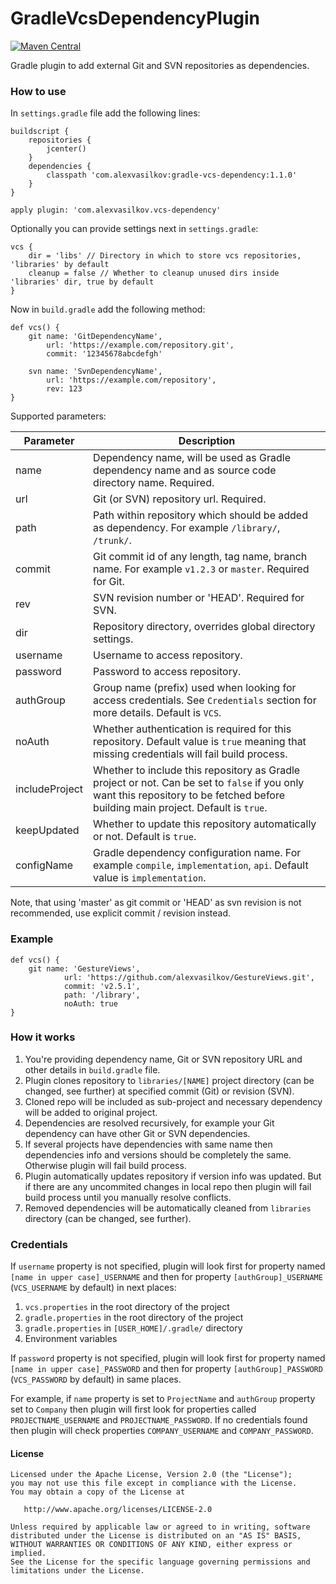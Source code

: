 GradleVcsDependencyPlugin
=========================

[![Maven Central][mvn-img]][mvn-url]

Gradle plugin to add external Git and SVN repositories as dependencies.

### How to use ###

In `settings.gradle` file add the following lines:

    buildscript {
        repositories {
            jcenter()
        }
        dependencies {
            classpath 'com.alexvasilkov:gradle-vcs-dependency:1.1.0'
        }
    }

    apply plugin: 'com.alexvasilkov.vcs-dependency'

Optionally you can provide settings next in `settings.gradle`:

    vcs {
        dir = 'libs' // Directory in which to store vcs repositories, 'libraries' by default
        cleanup = false // Whether to cleanup unused dirs inside 'libraries' dir, true by default
    }

Now in `build.gradle` add the following method:

    def vcs() {
        git name: 'GitDependencyName',
            url: 'https://example.com/repository.git',
            commit: '12345678abcdefgh'

        svn name: 'SvnDependencyName',
            url: 'https://example.com/repository',
            rev: 123
    }

Supported parameters:

| Parameter | Description |
| --------- | ----------- |
| name      | Dependency name, will be used as Gradle dependency name and as source code directory name. Required. |
| url       | Git (or SVN) repository url. Required. |
| path      | Path within repository which should be added as dependency. For example `/library/`, `/trunk/`. |
| commit    | Git commit id of any length, tag name, branch name. For example `v1.2.3` or `master`. Required for Git. |
| rev       | SVN revision number or 'HEAD'. Required for SVN. |
| dir       | Repository directory, overrides global directory settings. |
| username  | Username to access repository. |
| password  | Password to access repository. |
| authGroup | Group name (prefix) used when looking for access credentials. See `Credentials` section for more details. Default is `VCS`. |
| noAuth    | Whether authentication is required for this repository. Default value is `true` meaning that missing credentials will fail build process. |
| includeProject | Whether to include this repository as Gradle project or not. Can be set to `false` if you only want this repository to be fetched before building main project. Default is `true`. |
| keepUpdated    | Whether to update this repository automatically or not. Default is `true`. |
| configName     | Gradle dependency configuration name. For example `compile`, `implementation`, `api`. Default value is `implementation`. |

Note, that using 'master' as git commit or 'HEAD' as svn revision is not recommended, use explicit commit / revision instead.


### Example ###

    def vcs() {
        git name: 'GestureViews',
                url: 'https://github.com/alexvasilkov/GestureViews.git',
                commit: 'v2.5.1',
                path: '/library',
                noAuth: true
    }


### How it works ###

1. You're providing dependency name, Git or SVN repository URL and other details in `build.gradle` file.
1. Plugin clones repository to `libraries/[NAME]` project directory (can be changed, see further)
at specified commit (Git) or revision (SVN).
1. Cloned repo will be included as sub-project and necessary dependency will be added to original project.
1. Dependencies are resolved recursively, for example your Git dependency can have other Git or SVN dependencies.
1. If several projects have dependencies with same name then dependencies info and versions
should be completely the same. Otherwise plugin will fail build process.
1. Plugin automatically updates repository if version info was updated. But if there are any uncommited
changes in local repo then plugin will fail build process until you manually resolve conflicts.
1. Removed dependencies will be automatically cleaned from `libraries` directory (can be changed, see further).


### Credentials ###

If `username` property is not specified, plugin will look first for property named
`[name in upper case]_USERNAME` and then for property `[authGroup]_USERNAME`
(`VCS_USERNAME` by default) in next places:

1. `vcs.properties` in the root directory of the project
1. `gradle.properties` in the root directory of the project
1. `gradle.properties` in `[USER_HOME]/.gradle/` directory
1. Environment variables

If `password` property is not specified, plugin will look first for property named
`[name in upper case]_PASSWORD` and then for property `[authGroup]_PASSWORD`
(`VCS_PASSWORD` by default) in same places.

For example, if `name` property is set to `ProjectName` and `authGroup` property set to `Company`
then plugin will first look for properties called `PROJECTNAME_USERNAME` and `PROJECTNAME_PASSWORD`.
If no credentials found then plugin will check properties `COMPANY_USERNAME` and `COMPANY_PASSWORD`.


#### License ####

    Licensed under the Apache License, Version 2.0 (the "License");
    you may not use this file except in compliance with the License.
    You may obtain a copy of the License at

       http://www.apache.org/licenses/LICENSE-2.0

    Unless required by applicable law or agreed to in writing, software
    distributed under the License is distributed on an "AS IS" BASIS,
    WITHOUT WARRANTIES OR CONDITIONS OF ANY KIND, either express or implied.
    See the License for the specific language governing permissions and
    limitations under the License.

[mvn-url]: https://maven-badges.herokuapp.com/maven-central/com.alexvasilkov/gradle-vcs-dependency
[mvn-img]: https://img.shields.io/maven-central/v/com.alexvasilkov/gradle-vcs-dependency.svg?style=flat-square
